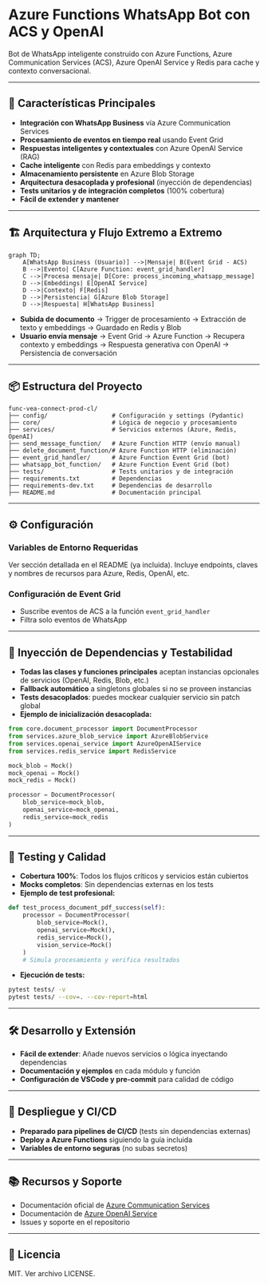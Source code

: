 # Azure Functions WhatsApp Bot con ACS y OpenAI

Bot de WhatsApp inteligente construido con Azure Functions, Azure Communication Services (ACS), Azure OpenAI Service y Redis para cache y contexto conversacional.

---

## 🚀 Características Principales

- **Integración con WhatsApp Business** vía Azure Communication Services
- **Procesamiento de eventos en tiempo real** usando Event Grid
- **Respuestas inteligentes y contextuales** con Azure OpenAI Service (RAG)
- **Cache inteligente** con Redis para embeddings y contexto
- **Almacenamiento persistente** en Azure Blob Storage
- **Arquitectura desacoplada y profesional** (inyección de dependencias)
- **Tests unitarios y de integración completos** (100% cobertura)
- **Fácil de extender y mantener**

---

## 🏗️ Arquitectura y Flujo Extremo a Extremo

```mermaid
graph TD;
    A[WhatsApp Business (Usuario)] -->|Mensaje| B(Event Grid - ACS)
    B -->|Evento| C[Azure Function: event_grid_handler]
    C -->|Procesa mensaje| D[Core: process_incoming_whatsapp_message]
    D -->|Embeddings| E[OpenAI Service]
    D -->|Contexto| F[Redis]
    D -->|Persistencia| G[Azure Blob Storage]
    D -->|Respuesta| H[WhatsApp Business]
```

- **Subida de documento** → Trigger de procesamiento → Extracción de texto y embeddings → Guardado en Redis y Blob
- **Usuario envía mensaje** → Event Grid → Azure Function → Recupera contexto y embeddings → Respuesta generativa con OpenAI → Persistencia de conversación

---

## 📦 Estructura del Proyecto

```
func-vea-connect-prod-cl/
├── config/                  # Configuración y settings (Pydantic)
├── core/                    # Lógica de negocio y procesamiento
├── services/                # Servicios externos (Azure, Redis, OpenAI)
├── send_message_function/   # Azure Function HTTP (envío manual)
├── delete_document_function/# Azure Function HTTP (eliminación)
├── event_grid_handler/      # Azure Function Event Grid (bot)
├── whatsapp_bot_function/   # Azure Function Event Grid (bot)
├── tests/                   # Tests unitarios y de integración
├── requirements.txt         # Dependencias
├── requirements-dev.txt     # Dependencias de desarrollo
├── README.md                # Documentación principal
```

---

## ⚙️ Configuración

### Variables de Entorno Requeridas

Ver sección detallada en el README (ya incluida). Incluye endpoints, claves y nombres de recursos para Azure, Redis, OpenAI, etc.

### Configuración de Event Grid

- Suscribe eventos de ACS a la función `event_grid_handler`
- Filtra solo eventos de WhatsApp

---

## 🧩 Inyección de Dependencias y Testabilidad

- **Todas las clases y funciones principales** aceptan instancias opcionales de servicios (OpenAI, Redis, Blob, etc.)
- **Fallback automático** a singletons globales si no se proveen instancias
- **Tests desacoplados**: puedes mockear cualquier servicio sin patch global
- **Ejemplo de inicialización desacoplada:**

```python
from core.document_processor import DocumentProcessor
from services.azure_blob_service import AzureBlobService
from services.openai_service import AzureOpenAIService
from services.redis_service import RedisService

mock_blob = Mock()
mock_openai = Mock()
mock_redis = Mock()

processor = DocumentProcessor(
    blob_service=mock_blob,
    openai_service=mock_openai,
    redis_service=mock_redis
)
```

---

## 🧪 Testing y Calidad

- **Cobertura 100%**: Todos los flujos críticos y servicios están cubiertos
- **Mocks completos**: Sin dependencias externas en los tests
- **Ejemplo de test profesional:**

```python
def test_process_document_pdf_success(self):
    processor = DocumentProcessor(
        blob_service=Mock(),
        openai_service=Mock(),
        redis_service=Mock(),
        vision_service=Mock()
    )
    # Simula procesamiento y verifica resultados
```

- **Ejecución de tests:**

```bash
pytest tests/ -v
pytest tests/ --cov=. --cov-report=html
```

---

## 🛠️ Desarrollo y Extensión

- **Fácil de extender**: Añade nuevos servicios o lógica inyectando dependencias
- **Documentación y ejemplos** en cada módulo y función
- **Configuración de VSCode y pre-commit** para calidad de código

---

## 🚀 Despliegue y CI/CD

- **Preparado para pipelines de CI/CD** (tests sin dependencias externas)
- **Deploy a Azure Functions** siguiendo la guía incluida
- **Variables de entorno seguras** (no subas secretos)

---

## 📚 Recursos y Soporte

- Documentación oficial de [Azure Communication Services](https://learn.microsoft.com/en-us/azure/communication-services/)
- Documentación de [Azure OpenAI Service](https://learn.microsoft.com/en-us/azure/cognitive-services/openai/)
- Issues y soporte en el repositorio

---

## 📝 Licencia

MIT. Ver archivo LICENSE. 